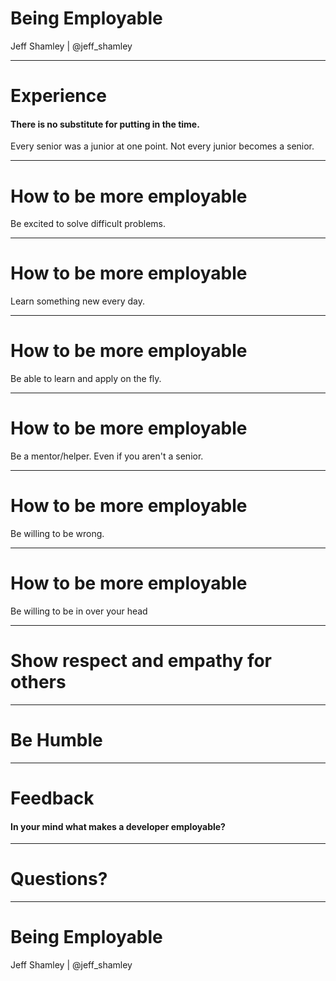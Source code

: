 
# Being Employable

Jeff Shamley | @jeff_shamley

---

# Experience

#### There is no substitute for putting in the time.
<!-- .element: class="fragment" -->
Every senior was a junior at one point. Not every junior becomes a senior.
<!-- .element: class="fragment" -->

---

# How to be more employable

Be excited to solve difficult problems.
<!-- .element: class="fragment" -->

---

# How to be more employable

Learn something new every day.
<!-- .element: class="fragment" -->

---

# How to be more employable

Be able to learn and apply on the fly.
<!-- .element: class="fragment" -->

---

# How to be more employable

Be a mentor/helper. Even if you aren't a senior.
<!-- .element: class="fragment" -->

---

# How to be more employable

Be willing to be wrong.
<!-- .element: class="fragment" -->

---

# How to be more employable

Be willing to be in over your head
<!-- .element: class="fragment" -->

---

# Show respect and empathy for others

---

# Be Humble

---

# Feedback

#### In your mind what makes a developer employable?
<!-- .element: class="fragment" -->

---

# Questions?

---

# Being Employable

Jeff Shamley | @jeff_shamley